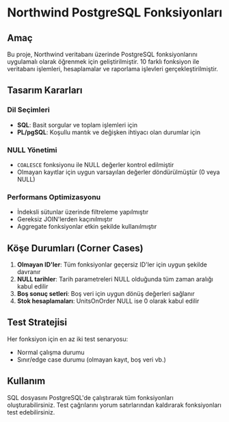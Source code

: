 # Northwind PostgreSQL Fonksiyonları

## Amaç
Bu proje, Northwind veritabanı üzerinde PostgreSQL fonksiyonlarını uygulamalı olarak öğrenmek için geliştirilmiştir. 10 farklı fonksiyon ile veritabanı işlemleri, hesaplamalar ve raporlama işlevleri gerçekleştirilmiştir.

## Tasarım Kararları

### Dil Seçimleri
- **SQL**: Basit sorgular ve toplam işlemleri için
- **PL/pgSQL**: Koşullu mantık ve değişken ihtiyacı olan durumlar için

### NULL Yönetimi
- `COALESCE` fonksiyonu ile NULL değerler kontrol edilmiştir
- Olmayan kayıtlar için uygun varsayılan değerler döndürülmüştür (0 veya NULL)

### Performans Optimizasyonu
- İndeksli sütunlar üzerinde filtreleme yapılmıştır
- Gereksiz JOIN'lerden kaçınılmıştır
- Aggregate fonksiyonlar etkin şekilde kullanılmıştır

## Köşe Durumları (Corner Cases)
1. **Olmayan ID'ler**: Tüm fonksiyonlar geçersiz ID'ler için uygun şekilde davranır
2. **NULL tarihler**: Tarih parametreleri NULL olduğunda tüm zaman aralığı kabul edilir
3. **Boş sonuç setleri**: Boş veri için uygun dönüş değerleri sağlanır
4. **Stok hesaplamaları**: UnitsOnOrder NULL ise 0 olarak kabul edilir

## Test Stratejisi
Her fonksiyon için en az iki test senaryosu:
- Normal çalışma durumu
- Sınır/edge case durumu (olmayan kayıt, boş veri vb.)

## Kullanım
SQL dosyasını PostgreSQL'de çalıştırarak tüm fonksiyonları oluşturabilirsiniz. Test çağrılarını yorum satırlarından kaldırarak fonksiyonları test edebilirsiniz.
